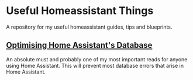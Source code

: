 # Useful Homeassistant Things
A repository for my useful homeassistant guides, tips and blueprints.

## [Optimising Home Assistant's Database](/database/README.md)

An absolute must and probably one of my most important reads for anyone using Home Assistant. This will prevent most database errors that arise in Home Assistant.
